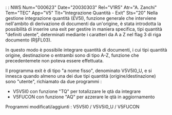  :  : NWS Num="000623" Date="20030303" Rel="V1R5" Atr="A. Zanchi" Tem="TEC" App="V5" Tit="Integrazione Quantità - Exit" Sts="20"
Nella gestione integrazione quantità (£V5I), funzione generale che interviene nell'ambito di derivazione di documenti da un'origine, è stata introdotta la possibilità di inserire una exit per gestire in maniera specifica, tipi quantità "definiti utente", determinati mediante i caratteri
da A a Z nel flag 3 di riga documento (R§FL03).

In questo modo è possibile integrare quantità di documenti, i cui tipi quantità origine, destinazione o entrambi sono di tipo A-Z, funzione che precedentemete non poteva essere effettuata.

Il programma exit è di tipo "a nome fisso", denominato V5V5I0_U, e si innesca quando almeno una dei
due tipi quantità (origine/destinazione) sono "utente", richiamato da due programmi : 
- V5V5I0  con funzione "TQ" per totalizzare le qtà da integrare
- V5FUCON con funzione "AQ" per azzerare le qtà in aggiornamento

Programmi modificati/aggiunti : 
V5V5I0 / V5V5I0_U / V5FUCON
